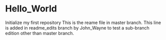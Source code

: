 # Hello_World
Initialize my first repository
This is the reame file in master branch.
This line is added in readme_edits branch by John_Wayne to test a sub-branch edition other than master branch.
